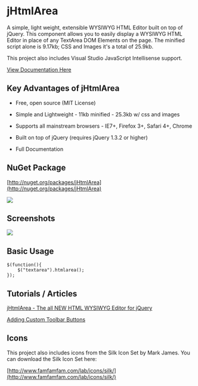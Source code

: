 # jHtmlArea

A simple, light weight, extensible WYSIWYG HTML Editor built on top of jQuery. This component allows you to easily display a WYSIWYG HTML Editor in place of any TextArea DOM Elements on the page. The minified script alone is 9.17kb; CSS and Images it's a total of 25.9kb.

This project also includes Visual Studio JavaScript Intellisense support.

[View Documentation Here](https://github.com/crpietschmann/jHtmlArea/wiki)

## Key Advantages of jHtmlArea

- Free, open source (MIT License)

- Simple and Lightweight - 11kb minified - 25.3kb w/ css and images

- Supports all mainstream browsers - IE7+, Firefox 3+, Safari 4+, Chrome

- Built on top of jQuery (requires jQuery 1.3.2 or higher)

- Full Documentation

## NuGet Package

[http://nuget.org/packages/jHtmlArea](http://nuget.org/packages/jHtmlArea)

![](img/nuget-package-install.png)

## Screenshots

![](img/screenshot.png)

## Basic Usage

```
$(function(){
    $("textarea").htmlarea();
});
```

## Tutorials / Articles

[jHtmlArea - The all NEW HTML WYSIWYG Editor for jQuery](https://pietschsoft.com/post/2009/07/22/jhtmlarea-the-all-new-html-wysiwyg-editor-for-jquery)

[Adding Custom Toolbar Buttons](https://pietschsoft.com/post/2009/08/18/jhtmlarea-adding-custom-toolbar-buttons)

## Icons

This project also includes icons from the Silk Icon Set by Mark James. You can download the Silk Icon Set here:

[http://www.famfamfam.com/lab/icons/silk/](http://www.famfamfam.com/lab/icons/silk/)
